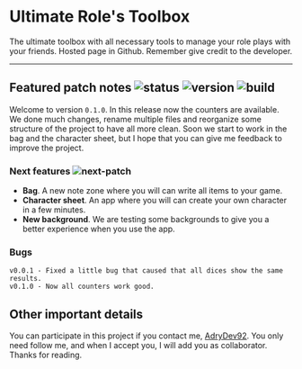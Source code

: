 # Ultimate Role's Toolbox
The ultimate toolbox with all necessary tools to manage your role plays with your friends. Hosted page in Github. Remember give credit to the developer.

---

## Featured patch notes ![status](https://img.shields.io/badge/status-WIP-orange.svg) ![version](https://img.shields.io/badge/version-v0.1.0-green.svg?colorB=00C106) ![build](https://img.shields.io/badge/build-3406-green.svg?colorB=00C106)
Welcome to version `0.1.0`. In this release now the counters are available. We done much changes, rename multiple files and reorganize some structure of the project to have all more clean. Soon we start to work in the bag and the character sheet, but I hope that you can give me feedback to improve the project.
### Next features ![next-patch](https://img.shields.io/badge/patch-v0.3.0—v0.5.0-green.svg?colorB=00C106)

  - **Bag**. A new note zone where you will can write all items to your game.
  - **Character sheet**.   An app where you will can create your own character in a few minutes.
  - **New background**.   We are testing some backgrounds to give you a better experience when you use the app.


### Bugs
```shell
v0.0.1 - Fixed a little bug that caused that all dices show the same results.
v0.1.0 - Now all counters work good.
```

## Other important details
You can participate in this project if you contact me, <a href="https://github.com/AdryDev92">AdryDev92</a>.
You only need follow me, and when I accept you, I will add you as collaborator. Thanks for reading.
